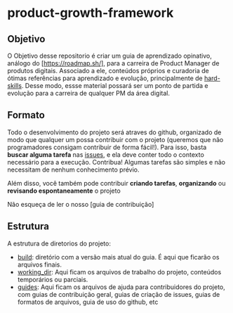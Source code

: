 # product-growth-framework

## Objetivo
O Objetivo desse repositorio é criar um guia de aprendizado opinativo, análogo do [https://roadmap.sh/], para a carreira de Product Manager de produtos digitais. Associado a ele, conteúdos próprios e curadoria de ótimas referências para aprendizado e evolução, principalmente de [hard-skills](https://www.gupy.io/blog/hard-skills-e-soft-skills). Desse modo, essse material possará ser um ponto de partida e evolução para a carreira de qualquer PM da área digital.

## Formato
Todo o desenvolvimento do projeto será atraves do github, organizado de modo que qualquer um possa contribuir com o projeto (queremos que não programadores consigam contribuir de forma fácil!). Para isso, basta **buscar alguma tarefa** nas [issues](https://github.com/Community-Knowledge/product-growth-framework/issues), e ela deve conter todo o contexto necessário para a execução. Contribua! Algumas tarefas são simples e não necessitam de nenhum conhecimento prévio.

Além disso, você também pode contribuir **criando tarefas**, **organizando** ou **revisando espontaneamente** o projeto

Não esqueça de ler o nosso [guia de contribuição]

## Estrutura
A estrutura de diretorios do projeto:
- [build](https://github.com/Community-Knowledge/product-growth-framework/tree/master/build): diretório com a versão mais atual do guia. É aqui que ficarão os arquivos finais.
- [working_dir](https://github.com/Community-Knowledge/product-growth-framework/tree/master/working_dir): Aqui ficam os arquivos de trabalho do projeto, conteúdos temporários ou parciais.  
- [guides](https://github.com/Community-Knowledge/product-growth-framework/tree/master/guides): Aqui ficam os arquivos de ajuda para contribuidores do projeto, com guias de contribuição geral, guias de criação de issues, guias de formatos de arquivos, guia de uso do github, etc

